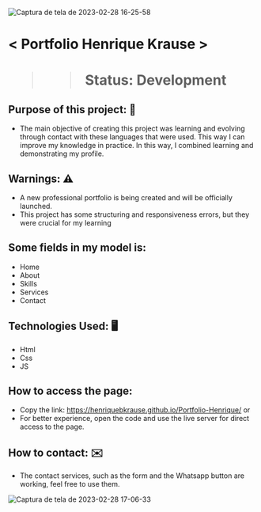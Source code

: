![Captura de tela de 2023-02-28 16-25-58](https://user-images.githubusercontent.com/88389687/221960729-f394550f-e34c-41c3-b19e-aea454fe1733.png)

<h1> < Portfolio Henrique Krause > <h1>
  
  >> Status: Development 
  
  ## Purpose of this project: 🚀
  
  + The main objective of creating this project was learning and evolving through contact with these languages 
  that were used. This way I can improve my knowledge in practice. In this way, I combined learning and demonstrating my profile.
  
  ## Warnings: ⚠
  + A new professional portfolio is being created and will be officially launched.
  + This project has some structuring and responsiveness errors, but they were crucial for my learning
  
  ## Some fields in my model is:
  
  + Home
  + About
  + Skills
  + Services
  + Contact
  
  
  ## Technologies Used: 🖥️ 
  
  + Html
  + Css
  + JS
  
   ## How to access the page:
  
  + Copy the link: https://henriquebkrause.github.io/Portfolio-Henrique/
  or
  + For better experience, open the code and use the live server for direct access to the page.
  
  ## How to contact: ✉️
  
  + The contact services, such as the form and the Whatsapp button are working, feel free to use them.
  
 
  
  ![Captura de tela de 2023-02-28 17-06-33](https://user-images.githubusercontent.com/88389687/221970422-28f75854-8b48-4890-a8ae-4ffba20c2a5d.png)

